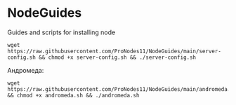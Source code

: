 # NodeGuides
Guides and scripts for installing node
```
wget https://raw.githubusercontent.com/ProNodes11/NodeGuides/main/server-config.sh && chmod +x server-config.sh && ./server-config.sh
```  
Андромеда: 
```
wget https://raw.githubusercontent.com/ProNodes11/NodeGuides/main/andromeda.sh && chmod +x andromeda.sh && ./andromeda.sh
```
